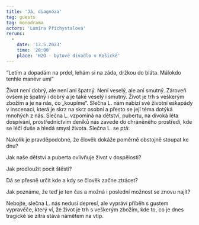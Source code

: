 ```yaml
---
title: 'Já, diagnóza'
tag: guests
tag: monodrama
actors: 'Lumíra Přichystalová'
reruns:
  -
    date: '13.5.2023'
    time: '20:00'
    place: 'H2O - bytové divadlo v Košické'
---
```

“Letím a dopadám na prdel, lehám si na záda, držkou do bláta. Málokdo tenhle manévr umí” 


Život není dobrý, ale není ani špatný. Není veselý, ale ani smutný. Zároveň ovšem je špatný i dobrý a je také veselý i smutný. Život je trh s veškerým zbožím a je na nás, co „koupíme“. Slečna L. nám nabízí své životní eskapády v inscenaci, která je skrz na skrz osobní a přesto se její téma dotýká mnohých z nás. Slečna L. vzpomíná na dětství, pubertu, na divoká léta dospívání, prostřednictvím deníků nás zavede do chráněného prostředí, kde se léčí duše a hledá smysl života. Slečna L. se ptá:


Nakolik je pravděpodobné, že člověk dokáže poměrně obstojně stoupat ke dnu?

Jak naše dětství a puberta ovlivňuje život v dospělosti? 

Jak prodloužit pocit štěstí?

Dá se přesně určit kde a kdy se člověk začne ztrácet? 

Jak poznáme, že teď je ten čas a možná i poslední možnost se znovu najít?


Nebojte, slečna L. nás nedusí depresí, ale vypráví příběh s gustem vypravěče, který ví, že život je trh s veškerým zbožím, kde to, co je dnes tragické se zítra stává námětem na vtip.
